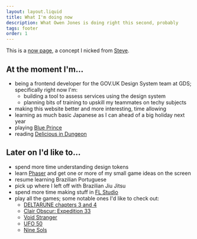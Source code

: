 ```yaml
---
layout: layout.liquid
title: What I'm doing now
description: What Owen Jones is doing right this second, probably
tags: footer
order: 1
---
```


This is a [now page](https://nownownow.com/about), a concept I nicked from [Steve](https://visitmy.website/now/).

## At the moment I'm...

- being a frontend developer for the GOV.UK Design System team at GDS; specifically right now I'm:
    - building a tool to assess services using the design system
    - planning bits of training to upskill my teammates on techy subjects
- making this website better and more interesting, time allowing
- learning as much basic Japanese as I can ahead of a big holiday next year
- playing [Blue Prince](https://www.blueprincegame.com/)
- reading [Delicious in Dungeon](https://en.wikipedia.org/wiki/Delicious_in_Dungeon)

## Later on I'd like to...

- spend more time understanding design tokens
- learn [Phaser](https://phaser.io/) and get one or more of my small game ideas on the screen
- resume learning Brazilian Portuguese
- pick up where I left off with Brazilian Jiu Jitsu
- spend more time making stuff in [FL Studio](https://www.image-line.com/fl-studio/)
- play all the games; some notable ones I'd like to check out:
    - [DELTARUNE chapters 3 and 4](https://deltarune.com/)
    - [Clair Obscur: Expedition 33](https://en.wikipedia.org/wiki/Clair_Obscur:_Expedition_33)
    - [Void Stranger](https://se-made.com/voidstranger.html)
    - [UFO 50](https://50games.fun/)
    - [Nine Sols](https://shop.redcandlegames.com/projects/ninesols)
